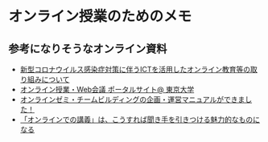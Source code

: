 # オンライン授業のためのメモ


## 参考になりそうなオンライン資料
* [新型コロナウイルス感染症対策に伴うICTを活用したオンライン教育等の取り組みについて](https://www.nii.ac.jp/news/2020/0325.html)
* [オンライン授業・Web会議 ポータルサイト@ 東京大学](https://utelecon.github.io)
* [オンラインゼミ・チームビルディングの企画・運営マニュアルができました！](http://www.nakahara-lab.net/blog/archive/11415)
* [「オンラインでの講義」は、こうすれば聞き手を引きつける魅力的なものになる](https://wired.jp/2020/03/30/how-to-make-online-learning-work/)
